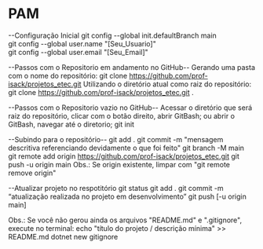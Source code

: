 # PAM

--Configuração Inicial
git config --global init.defaultBranch main  
git config --global user.name "[Seu_Usuario]"  
git config --global user.email "[Seu_Email]" 

--Passos com o Repositorio em andamento no GitHub--
Gerando uma pasta com o nome do repositório:
git clone https://github.com/prof-isack/projetos_etec.git
Utilizando o diretório atual como raiz do repositório:
git clone https://github.com/prof-isack/projetos_etec.git .

--Passos com o Repositorio vazio no GitHub--
Acessar o diretório que será raiz do repositório, clicar com o botão direito, abrir GitBash;
ou abrir o GitBash, navegar até o diretorio;
git init 

--Subindo para o repositório--
git add . 
git commit -m "mensagem descritiva referenciando devidamente o que foi feito"
git branch -M main  
git remote add origin https://github.com/prof-isack/projetos_etec.git
git push -u origin main
Obs.: Se origin existente, limpar com "git remote remove origin" 

--Atualizar projeto no respotitório
git status 
git add . 
git commit -m “atualização realizada no projeto em desenvolvimento” 
git push [-u origin main] 

Obs.: Se você não gerou ainda os arquivos "README.md" e ".gitignore", execute no terminal:
echo "título do projeto / descrição mínima" >> README.md
dotnet new gitignore 
